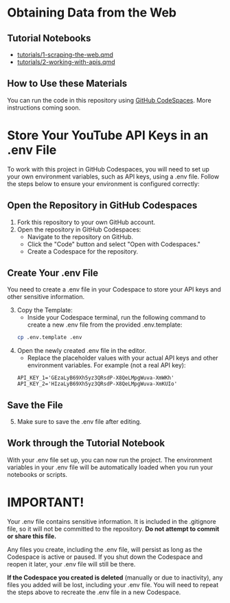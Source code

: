 # Obtaining Data from the Web

## Tutorial Notebooks

- [tutorials/1-scraping-the-web.qmd](tutorials/python-programming-1.qmd)
- [tutorials/2-working-with-apis.qmd](tutorials/python-programming-2.qmd)

## How to Use these Materials

You can run the code in this repository using [GitHub CodeSpaces](https://github.com/features/codespaces). More instructions coming soon.

# Store Your YouTube API Keys in an .env File

To work with this project in GitHub Codespaces, you will need to set up your own environment variables, such as API keys, using a .env file. Follow the steps below to ensure your environment is configured correctly:

## Open the Repository in GitHub Codespaces

1. Fork this repository to your own GitHub account.
2. Open the repository in GitHub Codespaces:
    - Navigate to the repository on GitHub.
    - Click the "Code" button and select "Open with Codespaces."
    - Create a Codespace for the repository.

## Create Your .env File

You need to create a .env file in your Codespace to store your API keys and other sensitive information.

3. Copy the Template: 
    - Inside your Codespace terminal, run the following command to create a new .env file from the provided .env.template:
    ```zsh
    cp .env.template .env
    ```
4. Open the newly created .env file in the editor.
    - Replace the placeholder values with your actual API keys and other environment variables. For example (not a real API key):
    ```
    API_KEY_1='GEzaLyB69Xh5yz3QRsdP-X8QeLMpgWuva-XmWKh'
    API_KEY_2='HIzaLyB69Xh5yz3QRsdP-X8QeLMpgWuva-XmKUIo'
    ```

## Save the File

5. Make sure to save the .env file after editing.

## Work through the Tutorial Notebook

With your .env file set up, you can now run the project. The environment variables in your .env file will be automatically loaded when you run your notebooks or scripts.

# IMPORTANT!

Your .env file contains sensitive information. It is included in the .gitignore file, so it will not be committed to the repository. **Do not attempt to commit or share this file.**

Any files you create, including the .env file, will persist as long as the Codespace is active or paused. If you shut down the Codespace and reopen it later, your .env file will still be there.

**If the Codespace you created is deleted** (manually or due to inactivity), any files you added will be lost, including your .env file. You will need to repeat the steps above to recreate the .env file in a new Codespace.

